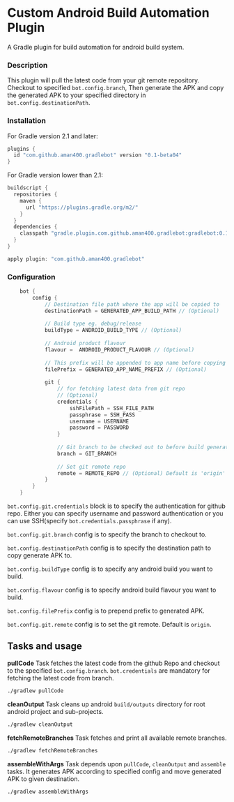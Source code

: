 Custom Android Build Automation Plugin
===========================================


A Gradle plugin for build automation for android build system.


### Description

This plugin will pull the latest code from your git remote repository. Checkout to specified ```bot.config.branch```, Then
generate the APK and copy the generated APK to your specified directory in ```bot.config.destinationPath```.


### Installation

For Gradle version 2.1 and later:
```groovy
plugins {
  id "com.github.aman400.gradlebot" version "0.1-beta04"
}
```

For Gradle version lower than 2.1:
```groovy
buildscript {
  repositories {
    maven {
      url "https://plugins.gradle.org/m2/"
    }
  }
  dependencies {
    classpath "gradle.plugin.com.github.aman400.gradlebot:gradlebot:0.1-beta04"
  }
}

apply plugin: "com.github.aman400.gradlebot"
```


### Configuration

```groovy
    bot {
        config {
            // Destination file path where the app will be copied to             
            destinationPath = GENERATED_APP_BUILD_PATH // (Optional)
            
            // Build type eg. debug/release
            buildType = ANDROID_BUILD_TYPE // (Optional)
            
            // Android product flavour
            flavour =  ANDROID_PRODUCT_FLAVOUR // (Optional)
           
            // This prefix will be appended to app name before copying to destination directory 
            filePrefix = GENERATED_APP_NAME_PREFIX // (Optional) 
                       
            git {
                // for fetching latest data from git repo
                // (Optional)
                credentials {
                    sshFilePath = SSH_FILE_PATH
                    passphrase = SSH_PASS
                    username = USERNAME
                    password = PASSWORD
                }
                
                // Git branch to be checked out to before build generation
                branch = GIT_BRANCH
                
                // Set git remote repo
                remote = REMOTE_REPO // (Optional) Default is 'origin'
            }
        }
    }
```

`bot.config.git.credentials` block is to specify the authentication for github repo. Either you can specify username and password authentication or you can use SSH(specify `bot.credentials.passphrase` if any).

`bot.config.git.branch` config is to specify the branch to checkout to.

`bot.config.destinationPath` config is to specify the destination path to copy generate APK to.

`bot.config.buildType` config is to specify any android build you want to build.

`bot.config.flavour` config is to specify android build flavour you want to build.

`bot.config.filePrefix` config is to prepend prefix to generated APK.

`bot.config.git.remote` config is to set the git remote. Default is `origin`.

## Tasks and usage

**pullCode** Task fetches the latest code from the github Repo and checkout to the specified `bot.config.branch`.
`bot.credentials` are mandatory for fetching the latest code from branch.
```bash
./gradlew pullCode
```

**cleanOutput** Task cleans up android `build/outputs` directory for root android project and sub-projects.
```bash
./gradlew cleanOutput
```

**fetchRemoteBranches** Task fetches and print all available remote branches.
```bash
./gradlew fetchRemoteBranches
```

**assembleWithArgs** Task depends upon `pullCode`, `cleanOutput` and `assemble` tasks. It generates APK according to specified config and move generated APK to given destination.
```bash
./gradlew assembleWithArgs
```